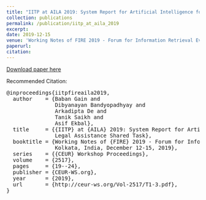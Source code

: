 ```yaml
---
title: "IITP at AILA 2019: System Report for Artificial Intelligence for Legal Assistance Shared Task"
collection: publications
permalink: /publication/iitp_at_aila_2019
excerpt:
date: 2019-12-15
venue: 'Working Notes of FIRE 2019 - Forum for Information Retrieval Evaluation, Kolkata, India'
paperurl:
citation: 
---
```


[Download paper here](http://academicpages.github.io/files/AILA_FIRE2019.pdf)


Recommended Citation: 
<pre>
@inproceedings{iitpfireaila2019,
  author    = {Baban Gain and
               Dibyanayan Bandyopadhyay and
               Arkadipta De and
               Tanik Saikh and
               Asif Ekbal},
  title     = {{IITP} at {AILA} 2019: System Report for Artificial Intelligence for
               Legal Assistance Shared Task},
  booktitle = {Working Notes of {FIRE} 2019 - Forum for Information Retrieval Evaluation,
               Kolkata, India, December 12-15, 2019},
  series    = {{CEUR} Workshop Proceedings},
  volume    = {2517},
  pages     = {19--24},
  publisher = {CEUR-WS.org},
  year      = {2019},
  url       = {http://ceur-ws.org/Vol-2517/T1-3.pdf},
}
</pre>
